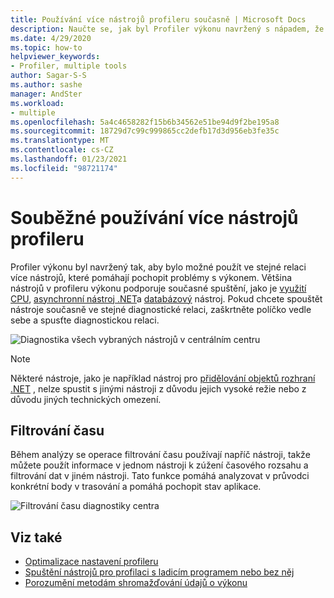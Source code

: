 ```yaml
---
title: Používání více nástrojů profileru současně | Microsoft Docs
description: Naučte se, jak byl Profiler výkonu navržený s nápadem, že ve stejné relaci můžete použít více nástrojů, které pomáhají pochopit problémy s výkonem.
ms.date: 4/29/2020
ms.topic: how-to
helpviewer_keywords:
- Profiler, multiple tools
author: Sagar-S-S
ms.author: sashe
manager: AndSter
ms.workload:
- multiple
ms.openlocfilehash: 5a4c4658282f15b6b34562e51be94d9f2be195a8
ms.sourcegitcommit: 18729d7c99c999865cc2defb17d3d956eb3fe35c
ms.translationtype: MT
ms.contentlocale: cs-CZ
ms.lasthandoff: 01/23/2021
ms.locfileid: "98721174"
---
```

# <a name="using-multiple-profiler-tools-simultaneously"></a>Souběžné používání více nástrojů profileru

Profiler výkonu byl navržený tak, aby bylo možné použít ve stejné relaci více nástrojů, které pomáhají pochopit problémy s výkonem. Většina nástrojů v profileru výkonu podporuje současné spuštění, jako je [využití CPU](../profiling/cpu-usage.md), [asynchronní nástroj .NET](../profiling/analyze-async.md)a [databázový](../profiling/analyze-database.md) nástroj. Pokud chcete spouštět nástroje současně ve stejné diagnostické relaci, zaškrtněte políčko vedle sebe a spusťte diagnostickou relaci.

![Diagnostika všech vybraných nástrojů v centrálním centru](../profiling/media/diaghuballtoolsselected.png "Diagnostika všech vybraných nástrojů v centrálním centru")

>[!NOTE]
>Některé nástroje, jako je například nástroj pro [přidělování objektů rozhraní .NET](../profiling/dotnet-alloc-tool.md) , nelze spustit s jinými nástroji z důvodu jejich vysoké režie nebo z důvodu jiných technických omezení.

## <a name="time-filtering"></a>Filtrování času 

Během analýzy se operace filtrování času používají napříč nástroji, takže můžete použít informace v jednom nástroji k zúžení časového rozsahu a filtrování dat v jiném nástroji. Tato funkce pomáhá analyzovat v průvodci konkrétní body v trasování a pomáhá pochopit stav aplikace.

![Filtrování času diagnostiky centra](../profiling/media/diaghubtimefiltering.png "Filtrování času diagnostiky centra")

## <a name="see-also"></a>Viz také

- [Optimalizace nastavení profileru](../profiling/optimize-profiler-settings.md)
- [Spuštění nástrojů pro profilaci s ladicím programem nebo bez něj](../profiling/running-profiling-tools-with-or-without-the-debugger.md)
- [Porozumění metodám shromažďování údajů o výkonu](../profiling/understanding-performance-collection-methods-perf-profiler.md)
